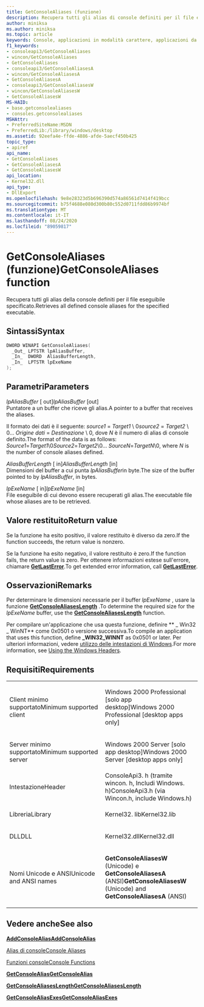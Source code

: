 ```yaml
---
title: GetConsoleAliases (funzione)
description: Recupera tutti gli alias di console definiti per il file eseguibile specificato.
author: miniksa
ms.author: miniksa
ms.topic: article
keywords: Console, applicazioni in modalità carattere, applicazioni da riga di comando, applicazioni Terminal, API console
f1_keywords:
- consoleapi3/GetConsoleAliases
- wincon/GetConsoleAliases
- GetConsoleAliases
- consoleapi3/GetConsoleAliasesA
- wincon/GetConsoleAliasesA
- GetConsoleAliasesA
- consoleapi3/GetConsoleAliasesW
- wincon/GetConsoleAliasesW
- GetConsoleAliasesW
MS-HAID:
- base.getconsolealiases
- consoles.getconsolealiases
MSHAttr:
- PreferredSiteName:MSDN
- PreferredLib:/library/windows/desktop
ms.assetid: 92eefa4e-ffde-4886-afde-5aecf450b425
topic_type:
- apiref
api_name:
- GetConsoleAliases
- GetConsoleAliasesA
- GetConsoleAliasesW
api_location:
- Kernel32.dll
api_type:
- DllExport
ms.openlocfilehash: 9e8e28323d5b696390d574a86561d7414f419bcc
ms.sourcegitcommit: b75f4688e080d300b80c552d0711fdd86b9974bf
ms.translationtype: MT
ms.contentlocale: it-IT
ms.lasthandoff: 08/24/2020
ms.locfileid: "89059817"
---
```

# <a name="getconsolealiases-function"></a><span data-ttu-id="f988b-104">GetConsoleAliases (funzione)</span><span class="sxs-lookup"><span data-stu-id="f988b-104">GetConsoleAliases function</span></span>


<span data-ttu-id="f988b-105">Recupera tutti gli alias della console definiti per il file eseguibile specificato.</span><span class="sxs-lookup"><span data-stu-id="f988b-105">Retrieves all defined console aliases for the specified executable.</span></span>

<a name="syntax"></a><span data-ttu-id="f988b-106">Sintassi</span><span class="sxs-lookup"><span data-stu-id="f988b-106">Syntax</span></span>
------

```C
DWORD WINAPI GetConsoleAliases(
  _Out_ LPTSTR lpAliasBuffer,
  _In_  DWORD  AliasBufferLength,
  _In_  LPTSTR lpExeName
);
```

<a name="parameters"></a><span data-ttu-id="f988b-107">Parametri</span><span class="sxs-lookup"><span data-stu-id="f988b-107">Parameters</span></span>
----------

<span data-ttu-id="f988b-108">*lpAliasBuffer* \[ out\]</span><span class="sxs-lookup"><span data-stu-id="f988b-108">*lpAliasBuffer* \[out\]</span></span>  
<span data-ttu-id="f988b-109">Puntatore a un buffer che riceve gli alias.</span><span class="sxs-lookup"><span data-stu-id="f988b-109">A pointer to a buffer that receives the aliases.</span></span>

<span data-ttu-id="f988b-110">Il formato dei dati è il seguente: *source1* = *Target1* \\ 0*source2* = *Target2* \\ 0... *Origine dati* = *Destinazione* \\ 0, dove *N* è il numero di alias di console definito.</span><span class="sxs-lookup"><span data-stu-id="f988b-110">The format of the data is as follows: *Source1*=*Target1*\\0*Source2*=*Target2*\\0... *SourceN*=*TargetN*\\0, where *N* is the number of console aliases defined.</span></span>

<span data-ttu-id="f988b-111">*AliasBufferLength* \[ in\]</span><span class="sxs-lookup"><span data-stu-id="f988b-111">*AliasBufferLength* \[in\]</span></span>  
<span data-ttu-id="f988b-112">Dimensioni del buffer a cui punta *lpAliasBuffer*in byte.</span><span class="sxs-lookup"><span data-stu-id="f988b-112">The size of the buffer pointed to by *lpAliasBuffer*, in bytes.</span></span>

<span data-ttu-id="f988b-113">*lpExeName* \[ in\]</span><span class="sxs-lookup"><span data-stu-id="f988b-113">*lpExeName* \[in\]</span></span>  
<span data-ttu-id="f988b-114">File eseguibile di cui devono essere recuperati gli alias.</span><span class="sxs-lookup"><span data-stu-id="f988b-114">The executable file whose aliases are to be retrieved.</span></span>

<a name="return-value"></a><span data-ttu-id="f988b-115">Valore restituito</span><span class="sxs-lookup"><span data-stu-id="f988b-115">Return value</span></span>
------------

<span data-ttu-id="f988b-116">Se la funzione ha esito positivo, il valore restituito è diverso da zero.</span><span class="sxs-lookup"><span data-stu-id="f988b-116">If the function succeeds, the return value is nonzero.</span></span>

<span data-ttu-id="f988b-117">Se la funzione ha esito negativo, il valore restituito è zero.</span><span class="sxs-lookup"><span data-stu-id="f988b-117">If the function fails, the return value is zero.</span></span> <span data-ttu-id="f988b-118">Per ottenere informazioni estese sull'errore, chiamare [**GetLastError**](https://msdn.microsoft.com/library/windows/desktop/ms679360).</span><span class="sxs-lookup"><span data-stu-id="f988b-118">To get extended error information, call [**GetLastError**](https://msdn.microsoft.com/library/windows/desktop/ms679360).</span></span>

<a name="remarks"></a><span data-ttu-id="f988b-119">Osservazioni</span><span class="sxs-lookup"><span data-stu-id="f988b-119">Remarks</span></span>
-------

<span data-ttu-id="f988b-120">Per determinare le dimensioni necessarie per il buffer *lpExeName* , usare la funzione [**GetConsoleAliasesLength**](getconsolealiaseslength.md) .</span><span class="sxs-lookup"><span data-stu-id="f988b-120">To determine the required size for the *lpExeName* buffer, use the [**GetConsoleAliasesLength**](getconsolealiaseslength.md) function.</span></span>

<span data-ttu-id="f988b-121">Per compilare un'applicazione che usa questa funzione, definire \*\* \_ Win32 \_ WinNT\*\* come 0x0501 o versione successiva.</span><span class="sxs-lookup"><span data-stu-id="f988b-121">To compile an application that uses this function, define **\_WIN32\_WINNT** as 0x0501 or later.</span></span> <span data-ttu-id="f988b-122">Per ulteriori informazioni, vedere [utilizzo delle intestazioni di Windows](https://msdn.microsoft.com/library/windows/desktop/aa383745).</span><span class="sxs-lookup"><span data-stu-id="f988b-122">For more information, see [Using the Windows Headers](https://msdn.microsoft.com/library/windows/desktop/aa383745).</span></span>

<a name="requirements"></a><span data-ttu-id="f988b-123">Requisiti</span><span class="sxs-lookup"><span data-stu-id="f988b-123">Requirements</span></span>
------------

<table>
<colgroup>
<col width="50%" />
<col width="50%" />
</colgroup>
<tbody>
<tr class="odd">
<td><p><span data-ttu-id="f988b-124">Client minimo supportato</span><span class="sxs-lookup"><span data-stu-id="f988b-124">Minimum supported client</span></span></p></td>
<td><p><span data-ttu-id="f988b-125">Windows 2000 Professional [solo app desktop]</span><span class="sxs-lookup"><span data-stu-id="f988b-125">Windows 2000 Professional [desktop apps only]</span></span></p></td>
</tr>
<tr class="even">
<td><p><span data-ttu-id="f988b-126">Server minimo supportato</span><span class="sxs-lookup"><span data-stu-id="f988b-126">Minimum supported server</span></span></p></td>
<td><p><span data-ttu-id="f988b-127">Windows 2000 Server [solo app desktop]</span><span class="sxs-lookup"><span data-stu-id="f988b-127">Windows 2000 Server [desktop apps only]</span></span></p></td>
</tr>
<tr class="odd">
<td><p><span data-ttu-id="f988b-128">Intestazione</span><span class="sxs-lookup"><span data-stu-id="f988b-128">Header</span></span></p></td>
<td><span data-ttu-id="f988b-129">ConsoleApi3. h (tramite wincon. h, Includi Windows. h)</span><span class="sxs-lookup"><span data-stu-id="f988b-129">ConsoleApi3.h (via Wincon.h, include Windows.h)</span></span></td>
</tr>
<tr class="even">
<td><p><span data-ttu-id="f988b-130">Libreria</span><span class="sxs-lookup"><span data-stu-id="f988b-130">Library</span></span></p></td>
<td><span data-ttu-id="f988b-131">Kernel32. lib</span><span class="sxs-lookup"><span data-stu-id="f988b-131">Kernel32.lib</span></span></td>
</tr>
<tr class="odd">
<td><p><span data-ttu-id="f988b-132">DLL</span><span class="sxs-lookup"><span data-stu-id="f988b-132">DLL</span></span></p></td>
<td><span data-ttu-id="f988b-133">Kernel32.dll</span><span class="sxs-lookup"><span data-stu-id="f988b-133">Kernel32.dll</span></span></td>
</tr>
<tr class="even">
<td><p><span data-ttu-id="f988b-134">Nomi Unicode e ANSI</span><span class="sxs-lookup"><span data-stu-id="f988b-134">Unicode and ANSI names</span></span></p></td>
<td><p><span data-ttu-id="f988b-135"><strong>GetConsoleAliasesW</strong> (Unicode) e <strong>GetConsoleAliasesA</strong> (ANSI)</span><span class="sxs-lookup"><span data-stu-id="f988b-135"><strong>GetConsoleAliasesW</strong> (Unicode) and <strong>GetConsoleAliasesA</strong> (ANSI)</span></span></p></td>
</tr>
<tr class="odd">
</tr>
<tr class="even">
</tr>
<tr class="odd">
</tr>
<tr class="even">
</tr>
</tbody>
</table>

## <a name="span-idsee_alsospansee-also"></a><span data-ttu-id="f988b-136"><span id="see_also"></span>Vedere anche</span><span class="sxs-lookup"><span data-stu-id="f988b-136"><span id="see_also"></span>See also</span></span>


[<span data-ttu-id="f988b-137">**AddConsoleAlias**</span><span class="sxs-lookup"><span data-stu-id="f988b-137">**AddConsoleAlias**</span></span>](addconsolealias.md)

[<span data-ttu-id="f988b-138">Alias di console</span><span class="sxs-lookup"><span data-stu-id="f988b-138">Console Aliases</span></span>](console-aliases.md)

[<span data-ttu-id="f988b-139">Funzioni console</span><span class="sxs-lookup"><span data-stu-id="f988b-139">Console Functions</span></span>](console-functions.md)

[<span data-ttu-id="f988b-140">**GetConsoleAlias**</span><span class="sxs-lookup"><span data-stu-id="f988b-140">**GetConsoleAlias**</span></span>](getconsolealias.md)

[<span data-ttu-id="f988b-141">**GetConsoleAliasesLength**</span><span class="sxs-lookup"><span data-stu-id="f988b-141">**GetConsoleAliasesLength**</span></span>](getconsolealiaseslength.md)

[<span data-ttu-id="f988b-142">**GetConsoleAliasExes**</span><span class="sxs-lookup"><span data-stu-id="f988b-142">**GetConsoleAliasExes**</span></span>](getconsolealiasexes.md)

 

 




